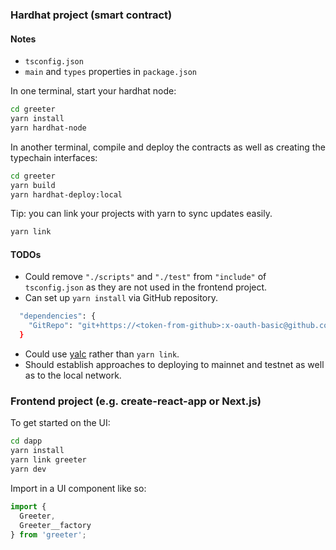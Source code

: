 
### Hardhat project (smart contract)

#### Notes

- `tsconfig.json`
- `main` and `types` properties in `package.json`

In one terminal, start your hardhat node:

```bash
cd greeter
yarn install
yarn hardhat-node
```

In another terminal, compile and deploy the contracts as well as creating the typechain interfaces:

```bash
cd greeter
yarn build
yarn hardhat-deploy:local
```

Tip: you can link your projects with yarn to sync updates easily.

```bash
yarn link
```

#### TODOs

- Could remove `"./scripts"` and `"./test"` from `"include"` of `tsconfig.json` as they are not used in the frontend project.
- Can set up `yarn install` via GitHub repository.
```bash
  "dependencies": {
    "GitRepo": "git+https://<token-from-github>:x-oauth-basic@github.com/<user>/<GitRepo>.git"
  }
```
- Could use [yalc](https://github.com/wclr/yalc) rather than `yarn link`.
- Should establish approaches to deploying to mainnet and testnet as well as to the local network.

### Frontend project (e.g. create-react-app or Next.js)

To get started on the UI:

```bash
cd dapp
yarn install
yarn link greeter
yarn dev
```

Import in a UI component like so:
```js
import {
  Greeter,
  Greeter__factory
} from 'greeter';
```
